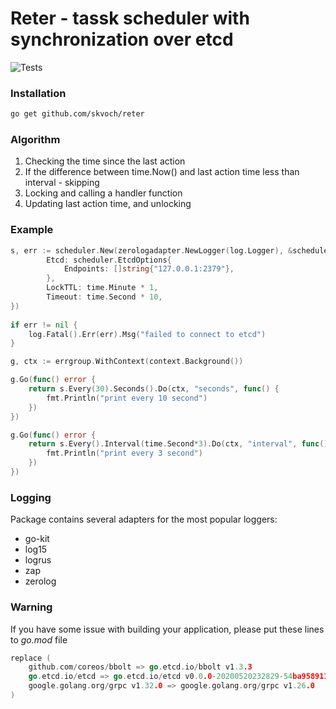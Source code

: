 # Reter - tassk scheduler with synchronization over etcd
![Tests](https://github.com/skvoch/reter/workflows/tests/badge.svg)

### Installation
```bash
go get github.com/skvoch/reter
```

### Algorithm
1. Checking the time since the last action
2. If the difference between time.Now() and last action time less than interval - skipping
3. Locking and calling a handler function
4. Updating last action time, and unlocking

### Example
```go
s, err := scheduler.New(zerologadapter.NewLogger(log.Logger), &scheduler.Options{
		Etcd: scheduler.EtcdOptions{
			Endpoints: []string{"127.0.0.1:2379"},
		},
		LockTTL: time.Minute * 1,
		Timeout: time.Second * 10,
})
	
if err != nil {
	log.Fatal().Err(err).Msg("failed to connect to etcd")
}

g, ctx := errgroup.WithContext(context.Background())

g.Go(func() error {
	return s.Every(30).Seconds().Do(ctx, "seconds", func() {
		fmt.Println("print every 10 second")
	})
})

g.Go(func() error {
	return s.Every().Interval(time.Second*3).Do(ctx, "interval", func() {
		fmt.Println("print every 3 second")
	})
})
```

### Logging
Package contains several adapters for the most popular loggers:
* go-kit
* log15
* logrus
* zap
* zerolog

### Warning
If you have some issue with building your application, please put these lines to *go.mod* file
```go
replace (
	github.com/coreos/bbolt => go.etcd.io/bbolt v1.3.3
	go.etcd.io/etcd => go.etcd.io/etcd v0.0.0-20200520232829-54ba9589114f
	google.golang.org/grpc v1.32.0 => google.golang.org/grpc v1.26.0
)
```

